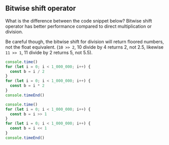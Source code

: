 ## Bitwise shift operator

What is the difference between the code snippet below? Bitwise shift operator has better performance compared to direct multiplication or division. 

Be careful though, the bitwise shift for division will return floored numbers, not the float equivalent. (`10 >> 2`, 10 divide by 4 returns 2, not 2.5, likewise `11 >> 1`, 11 divide by 2 returns 5, not 5.5).

```js
console.time()
for (let i = 0; i < 1_000_000; i++) {
  const b = i / 2
}
for (let i = 0; i < 1_000_000; i++) {
  const b = i * 2
}
console.timeEnd()

console.time()
for (let i = 0; i < 1_000_000; i++) {
  const b = i >> 1
}
for (let i = 0; i < 1_000_000; i++) {
  const b = i << 1
}
console.timeEnd()
```
